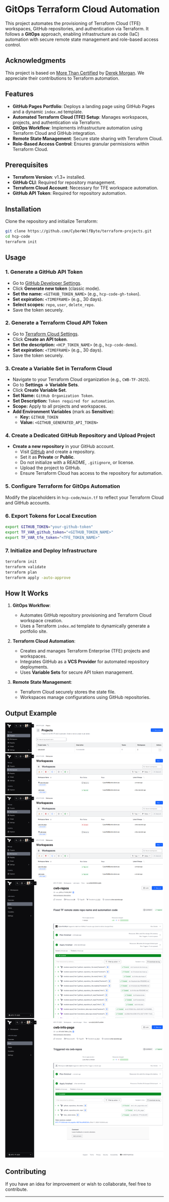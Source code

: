 # GitOps Terraform Cloud Automation

This project automates the provisioning of Terraform Cloud (TFE) workspaces, GitHub repositories, and authentication via Terraform. It follows a **GitOps** approach, enabling infrastructure as code (IaC) automation with secure remote state management and role-based access control.

## Acknowledgments

This project is based on [More Than Certified](https://github.com/morethancertified) by [Derek Morgan](https://github.com/mtcderek). We appreciate their contributions to Terraform automation.

## Features

- **GitHub Pages Portfolio**: Deploys a landing page using GitHub Pages and a dynamic `index.md` template.
- **Automated Terraform Cloud (TFE) Setup**: Manages workspaces, projects, and authentication via Terraform.
- **GitOps Workflow**: Implements infrastructure automation using Terraform Cloud and GitHub integration.
- **Remote State Management**: Secure state sharing with Terraform Cloud.
- **Role-Based Access Control**: Ensures granular permissions within Terraform Cloud.

## Prerequisites

- **Terraform Version**: v1.3+ installed.
- **GitHub CLI**: Required for repository management.
- **Terraform Cloud Account**: Necessary for TFE workspace automation.
- **GitHub API Token**: Required for repository automation.

## Installation

Clone the repository and initialize Terraform:

```bash
git clone https://github.com/CyberWolfByte/terraform-projects.git
cd hcp-code
terraform init
```

## Usage

### 1. Generate a GitHub API Token

- Go to [GitHub Developer Settings](https://github.com/settings/tokens).
- Click **Generate new token** (classic mode).
- **Set the name:** `<GITHUB_TOKEN_NAME>` (e.g., `hcp-code-gh-token`).
- **Set expiration:** `<TIMEFRAME>` (e.g., 30 days).
- **Select scopes:** `repo`, `user`, `delete_repo`.
- Save the token securely.

### 2. Generate a Terraform Cloud API Token

- Go to [Terraform Cloud Settings](https://app.terraform.io/app/settings/tokens).
- Click **Create an API token**.
- **Set the description:** `<HCP_TOKEN_NAME>` (e.g., `hcp-code-demo`).
- **Set expiration:** `<TIMEFRAME>` (e.g., 30 days).
- Save the token securely.

### 3. Create a Variable Set in Terraform Cloud

- Navigate to your Terraform Cloud organization (e.g., `CWB-TF-2025`).
- Go to **Settings → Variable Sets**.
- Click **Create Variable Set**.
- **Set Name:** `GitHub Organization Token`.
- **Set Description:** `Token required for automation`.
- **Scope:** Apply to all projects and workspaces.
- **Add Environment Variables** (mark as **Sensitive**):
  - **Key:** `GITHUB_TOKEN`
  - **Value:** `<GITHUB_GENERATED_API_TOKEN>`

### 4. Create a Dedicated GitHub Repository and Upload Project

- **Create a new repository** in your GitHub account.
  - Visit [GitHub](https://github.com/new) and create a repository.
  - Set it as **Private** or **Public**.
  - Do not initialize with a README, `.gitignore`, or license.
  - Upload the project to GitHub.
  - Ensure Terraform Cloud has access to the repository for automation.

### 5. Configure Terraform for GitOps Automation

Modify the placeholders in `hcp-code/main.tf` to reflect your Terraform Cloud and GitHub accounts.

### 6. Export Tokens for Local Execution

```bash
export GITHUB_TOKEN="your-github-token"
export TF_VAR_github_token="<GITHUB_TOKEN_NAME>"
export TF_VAR_tfe_token="<TFE_TOKEN_NAME>"
```

### 7. Initialize and Deploy Infrastructure

```bash
terraform init
terraform validate
terraform plan
terraform apply -auto-approve
```

## How It Works

1. **GitOps Workflow**:
   - Automates GitHub repository provisioning and Terraform Cloud workspace creation.
   - Uses a Terraform `index.md` template to dynamically generate a portfolio site.

2. **Terraform Cloud Automation**:
   - Creates and manages Terraform Enterprise (TFE) projects and workspaces.
   - Integrates GitHub as a **VCS Provider** for automated repository deployments.
   - Uses **Variable Sets** for secure API token management.

3. **Remote State Management**:
   - Terraform Cloud securely stores the state file.
   - Workspaces manage configurations using GitHub repositories.

## Output Example
![GITOPS TF 1](/images/gitops_tf_1.png)
![GITOPS TF 1](/images/gitops_tf_2.png)
![GITOPS TF 1](/images/gitops_tf_3.png)
![GITOPS TF 1](/images/gitops_tf_4.png)
![GITOPS TF 1](/images/gitops_tf_5.png)
![GITOPS TF 1](/images/gitops_tf_6.png)

## Contributing

If you have an idea for improvement or wish to collaborate, feel free to contribute.

---
